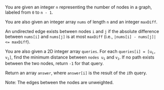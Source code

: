 You are given an integer `n` representing the number of nodes in a graph, labeled from `0` to `n - 1`.

You are also given an integer array `nums` of length `n` and an integer `maxDiff`.

An undirected edge exists between nodes `i` and `j` if the absolute difference between `nums[i]` and `nums[j]` is at most `maxDiff` (i.e., `|nums[i] - nums[j]| <= maxDiff`).

You are also given a 2D integer array `queries`. For each <code>queries[i] = [u<sub>i</sub>, v<sub>i</sub>]</code>, find the minimum distance between <code>nodes u<sub>i</sub></code> and <code>v<sub>i</sub></code>. If no path exists between the two nodes, return `-1` for that query.

Return an array `answer`, where `answer[i]` is the result of the `i`th query.

Note: The edges between the nodes are unweighted.